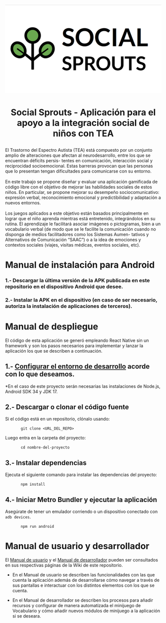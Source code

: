 <h1 align="center">

![Logo SocialSprouts](./SocialSprouts/src/assets/img/LogoSP-color.png)

  
</h1>
  
<h1 align="center">

Social Sprouts - Aplicación para el apoyo a la integración social de niños con TEA

</h1>

El Trastorno del Espectro Autista (TEA) está compuesto por un conjunto amplio de
alteraciones que afectan al neurodesarrollo, entre los que se encuentran déficits persis-
tentes en comunicación, interacción social y reciprocidad socioemocional. Estas barreras
provocan que las personas que lo presentan tengan dificultades para comunicarse con su
entorno.
</br></br>
En este trabajo se propone diseñar y evaluar una aplicación gamificada de código libre con
el objetivo de mejorar las habilidades sociales de estos niños. En particular, se propone
mejorar su desempeño sociocomunicativo: expresión verbal, reconocimiento emocional y
predictibilidad y adaptación a nuevos entornos.
</br></br>
Los juegos aplicados a este objetivo están basados principalmente en lograr que el niño
aprenda mientras está entretenido, integrándolos en su rutina. El aprendizaje le facilitará
asociar imágenes o pictogramas, bien a un vocabulario verbal (de modo que se le facilite
la comunicación cuando no disponga de medios facilitadores como los Sistemas Aumen-
tativos y Alternativos de Comunicación “SAAC”) o a la idea de emociones y contextos
sociales (viajes, visitas médicas, eventos sociales, etc).

# Manual de instalación para Android

### 1.- Descargar la última versión de la APK publicada en este repositorio en el dispositivo Android que desee.
### 2.- Instalar la APK en el dispositivo (en caso de ser necesario, autoriza la instalación de aplicaciones de terceros).

# Manual de despliegue

El código de esta aplicación se generó empleando React Native sin un framework y son los pasos necesarios para implementar y lanzar la aplicación los que se describen a continuación. 

## 1.- [Configurar el entorno de desarrollo](https://reactnative.dev/docs/set-up-your-environment?platform=android&os=windows) acorde con lo que deseamos.
*En el caso de este proyecto serán necesarias las instalaciones de Node.js, Android SDK 34 y JDK 17.

## 2.- Descargar o clonar el código fuente
Si el código está en un repositorio, clónalo usando:  
```
       git clone <URL_DEL_REPO>
```

Luego entra en la carpeta del proyecto:  
```
       cd nombre-del-proyecto
```
       
## 3.- Instalar dependencias  
Ejecuta el siguiente comando para instalar las dependencias del proyecto:  
```
       npm install
```

## 4.- Iniciar Metro Bundler y ejecutar la aplicación
Asegúrate de tener un emulador corriendo o un dispositivo conectado con `adb devices`.

```
       npm run android
```

# Manual de usuario y desarrollador
El [Manual de usuario](https://github.com/DavidChGA/social-sprouts/wiki/manual-de-usuario) y el [Manual de desarrollador](https://github.com/DavidChGA/social-sprouts/wiki/manual-de-desarrollador) pueden ser consultados en sus respectivas páginas de la Wiki de este repositorio.

- En el Manual de usuario se describen las funcionalidades con las que cuenta la aplicación además de desarrollarse cómo navegar a través de sus pantallas e interactuar con los distintos elementos con los que se cuenta.

- En el Manual de desarrollador se describen los procesos para añadir recursos y configurar de manera automatizada el minijuego de Vocabulario y cómo añadir nuevos módulos de minijuego a la aplicación si se deseara.
